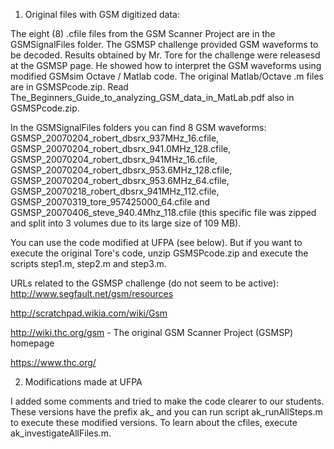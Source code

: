 1) Original files with GSM digitized data:
 
The eight (8) .cfile files from the GSM Scanner Project are in the GSMSignalFiles folder. The GSMSP challenge provided GSM waveforms to be decoded. Results obtained by Mr. Tore for the challenge were releasesd at the GSMSP page. He showed how to interpret the GSM waveforms using modified GSMsim Octave / Matlab code. The original Matlab/Octave .m files are in GSMSPcode.zip.  Read The_Beginners_Guide_to_analyzing_GSM_data_in_MatLab.pdf also in GSMSPcode.zip.

In the GSMSignalFiles folders you can find 8 GSM waveforms: GSMSP_20070204_robert_dbsrx_937MHz_16.cfile, 
GSMSP_20070204_robert_dbsrx_941.0MHz_128.cfile, 
GSMSP_20070204_robert_dbsrx_941MHz_16.cfile, 
GSMSP_20070204_robert_dbsrx_953.6MHz_128.cfile, 
GSMSP_20070204_robert_dbsrx_953.6MHz_64.cfile, 
GSMSP_20070218_robert_dbsrx_941MHz_112.cfile, 
GSMSP_20070319_tore_957425000_64.cfile and
GSMSP_20070406_steve_940.4Mhz_118.cfile (this specific file was zipped and split into 3 volumes due to its large size of 109 MB). 

You can use the code modified at UFPA (see below). But if you want to execute the original Tore's code, unzip GSMSPcode.zip and execute the scripts step1.m, step2.m and step3.m.

URLs related to the GSMSP challenge (do not seem to be active):
http://www.segfault.net/gsm/resources  

http://scratchpad.wikia.com/wiki/Gsm 

http://wiki.thc.org/gsm - The original GSM Scanner Project (GSMSP) homepage

https://www.thc.org/

2) Modifications made at UFPA

I added some comments and tried to make the code clearer to our students. These versions have the prefix ak_ and you can run script ak_runAllSteps.m to execute these modified versions. To learn about the cfiles, execute ak_investigateAllFiles.m.
